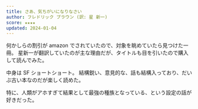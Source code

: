 ```yaml
---
title: さあ、気ちがいになりなさい
author: フレドリック ブラウン (訳: 星 新一)
score: ★★★★
updated: 2024-01-04
---
```


何かしらの割引が amazon でされていたので、対象を眺めていたら見つけた一冊。
星新一が翻訳していたのが主な理由だが、タイトルも目を引いたので購入して読んでみた。

中身は SF ショートショート。
結構鋭い、意見的な、話も結構入っており、だいぶ古い本なのだが楽しく読めた。

特に、人類がアホすぎて結果として最強の種族となっている、という設定の話が好きだった。
